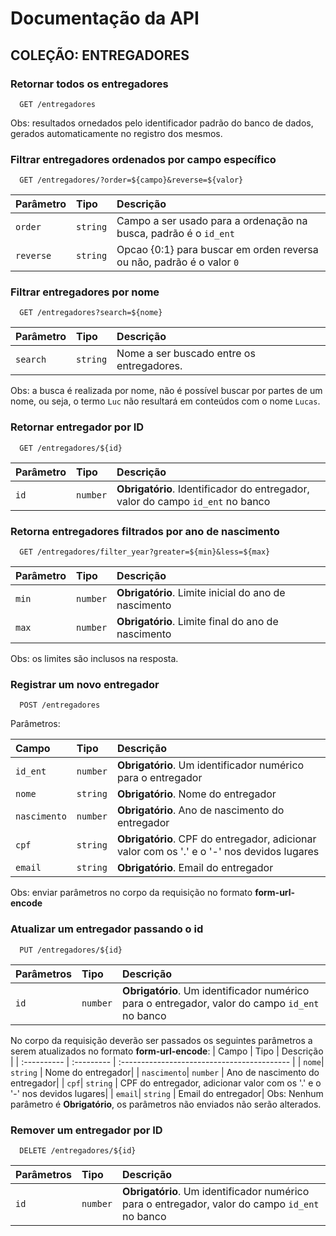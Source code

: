 # Documentação da API

## COLEÇÃO: ENTREGADORES

### Retornar todos os entregadores

```http
  GET /entregadores
```
Obs: resultados ornedados pelo identificador padrão do banco de dados, gerados automaticamente no registro dos mesmos.

### Filtrar entregadores ordenados por campo específico

```http
  GET /entregadores/?order=${campo}&reverse=${valor}
```
| Parâmetro   | Tipo       | Descrição                                   |
| :---------- | :--------- | :------------------------------------------ |
| `order`     | `string`   | Campo a ser usado para a ordenação na busca, padrão é o `id_ent`|
| `reverse`   | `string`   | Opcao {0:1} para buscar em orden reversa ou não, padrão é o valor `0`|

### Filtrar entregadores por nome

```http
  GET /entregadores?search=${nome}
```
| Parâmetro   | Tipo       | Descrição                                   |
| :---------- | :--------- | :------------------------------------------ |
| `search`    | `string`   | Nome a ser buscado entre os entregadores.|
Obs: a busca é realizada por nome, não é possível buscar por partes de um nome, ou seja, o termo `Luc` não resultará em conteúdos com o nome `Lucas`.

### Retornar entregador por ID

```http
  GET /entregadores/${id}
```

| Parâmetro   | Tipo       | Descrição                                   |
| :---------- | :--------- | :------------------------------------------ |
| `id`       | `number`   | **Obrigatório**. Identificador do entregador, valor do campo `id_ent` no banco|

### Retorna entregadores filtrados por ano de nascimento

```http
  GET /entregadores/filter_year?greater=${min}&less=${max}
```

| Parâmetro   | Tipo       | Descrição                                   |
| :---------- | :--------- | :------------------------------------------ |
| `min`       | `number`   | **Obrigatório**. Limite inicial do ano de nascimento|
| `max`       | `number`   | **Obrigatório**. Limite final do ano de nascimento|
Obs: os limites são inclusos na resposta.

### Registrar um novo entregador

```http
  POST /entregadores
```
Parâmetros:

| Campo   | Tipo       | Descrição                                   |
| :---------- | :--------- | :------------------------------------------ |
| `id_ent`| `number`   | **Obrigatório**. Um identificador numérico para o entregador|
| `nome`| `string`   | **Obrigatório**. Nome do entregador|
| `nascimento`| `number`   | **Obrigatório**. Ano de nascimento do entregador|
| `cpf`| `string`   | **Obrigatório**. CPF do entregador, adicionar valor com os '.' e o '-' nos devidos lugares|
| `email`| `string`   | **Obrigatório**. Email do entregador|
Obs: enviar parâmetros no corpo da requisição no formato **form-url-encode**

### Atualizar um entregador passando o id

```http
  PUT /entregadores/${id}
```
| Parâmetros   | Tipo       | Descrição                                   |
| :---------- | :--------- | :------------------------------------------ |
| `id`| `number`   | **Obrigatório**. Um identificador numérico para o entregador, valor do campo `id_ent` no banco|

No corpo da requisição deverão ser passados os seguintes parâmetros a serem atualizados no formato **form-url-encode**:
| Campo   | Tipo       | Descrição                                   |
| :---------- | :--------- | :------------------------------------------ |
| `nome`| `string`   | Nome do entregador|
| `nascimento`| `number`   | Ano de nascimento do entregador|
| `cpf`| `string`   | CPF do entregador, adicionar valor com os '.' e o '-' nos devidos lugares|
| `email`| `string`   | Email do entregador|
Obs: Nenhum parâmetro é **Obrigatório**, os parâmetros  não enviados não serão alterados.

### Remover um entregador por ID

```http
  DELETE /entregadores/${id}
```
| Parâmetros   | Tipo       | Descrição                                   |
| :---------- | :--------- | :------------------------------------------ |
| `id`| `number`   | **Obrigatório**. Um identificador numérico para o entregador, valor do campo `id_ent` no banco|
